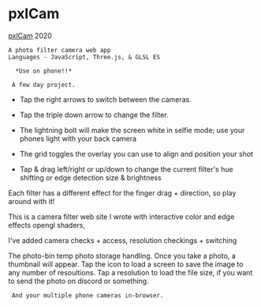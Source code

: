 # pxlCam

[pxlCam](https://pxlmancer.com/gl/pxlCam) 2020

    A photo filter camera web app
    Languages - JavaScript, Three.js, & GLSL ES

      *Use on phone!!*
      
     A few day project.

   - Tap the right arrows to switch between the cameras.
      
   - Tap the triple down arrow to change the filter.
      
   - The lightning bolt will make the screen white in selfie mode; use your phones light with your back camera
      
   - The grid toggles the overlay you can use to align and position your shot

   - Tap & drag left/right or up/down to change the current filter's hue shifting or edge detection size & brightness

 Each filter has a different effect for the finger drag + direction, so play around with it!

 This is a camera filter web site I wrote with interactive color and edge effects opengl shaders,

 I've added camera checks + access, resolution checkings + switching
      
   The photo-bin temp photo storage handling. Once you take a photo, a thumbnail will appear.  Tap the icon to load a screen to save the image to any number of resoultions. Tap a resolution to load the file size, if you want to send the photo on discord or something.

     And your multiple phone cameras in-browser.